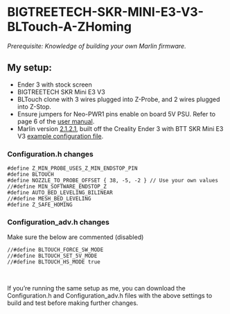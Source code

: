 # BIGTREETECH-SKR-MINI-E3-V3-BLTouch-A-ZHoming
_Prerequisite: Knowledge of building your own Marlin firmware._

## My setup:
-	Ender 3 with stock screen
-	BIGTREETECH SKR Mini E3 V3
-	BLTouch clone with 3 wires plugged into Z-Probe, and 2 wires plugged into Z-Stop.
-	Ensure jumpers for Neo-PWR1 pins enable on board 5V PSU. Refer to page 6 of the [user manual](https://github.com/bigtreetech/BIGTREETECH-SKR-mini-E3/blob/master/hardware/BTT%20SKR%20MINI%20E3%20V3.0/Hardware/BTT%20SKR%20MINI%20E3%20V3.0%20user%20manual.pdf).
-	Marlin version [2.1.2.1](https://github.com/MarlinFirmware/Marlin/releases/tag/2.1.2.1), built off the Creality Ender 3 with BTT SKR Mini E3 V3 [example configuration file]().
  
### Configuration.h changes
```
#define Z_MIN_PROBE_USES_Z_MIN_ENDSTOP_PIN
#define BLTOUCH
#define NOZZLE_TO_PROBE_OFFSET { 38, -5, -2 } // Use your own values
//#define MIN_SOFTWARE_ENDSTOP_Z 
#define AUTO_BED_LEVELING_BILINEAR
//#define MESH_BED_LEVELING
#define Z_SAFE_HOMING
```

### Configuration_adv.h changes
Make sure the below are commented (disabled)
```
//#define BLTOUCH_FORCE_SW_MODE
//#define BLTOUCH_SET_5V_MODE
//#define BLTOUCH_HS_MODE true
```
</br>

If you’re running the same setup as me, you can download the Configuration.h and Configuration_adv.h files with the above settings to build and test before making further changes.  
